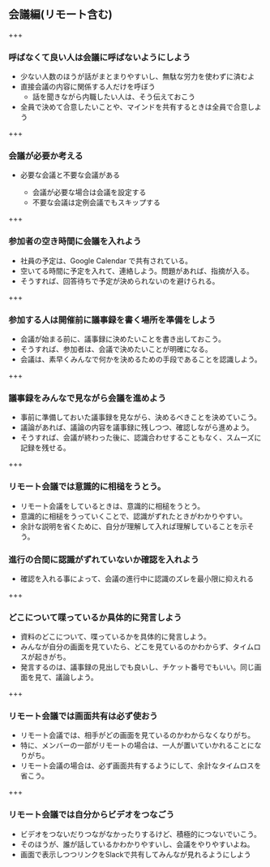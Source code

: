 ## 会議編(リモート含む)

+++

### 呼ばなくて良い人は会議に呼ばないようにしよう

* 少ない人数のほうが話がまとまりやすいし、無駄な労力を使わずに済むよ
* 直接会議の内容に関係する人だけを呼ぼう
    * 話を聞きながら内職したい人は、そう伝えておこう
* 全員で決めて合意したいことや、マインドを共有するときは全員で合意しよう

+++

### 会議が必要か考える

* 必要な会議と不要な会議がある

  * 会議が必要な場合は会議を設定する
  * 不要な会議は定例会議でもスキップする

+++

### 参加者の空き時間に会議を入れよう

* 社員の予定は、Google Calendar で共有されている。
* 空いてる時間に予定を入れて、連絡しよう。問題があれば、指摘が入る。
* そうすれば、回答待ちで予定が決められないのを避けられる。

+++

### 参加する人は開催前に議事録を書く場所を準備をしよう

* 会議が始まる前に、議事録に決めたいことを書き出しておこう。
* そうすれば、参加者は、会議で決めたいことが明確になる。
* 会議は、素早くみんなで何かを決めるための手段であることを認識しよう。

+++

### 議事録をみんなで見ながら会議を進めよう

* 事前に準備しておいた議事録を見ながら、決めるべきことを決めていこう。
* 議論があれば、議論の内容を議事録に残しつつ、確認しながら進めよう。
* そうすれば、会議が終わった後に、認識合わせすることもなく、スムーズに記録を残せる。

+++


### リモート会議では意識的に相槌をうとう。

* リモート会議をしているときは、意識的に相槌をうとう。
* 意識的に相槌をうっていくことで、認識がずれたときがわかりやすい。
* 余計な説明を省くために、自分が理解して入れば理解していることを示そう。



### 進行の合間に認識がずれていないか確認を入れよう

* 確認を入れる事によって、会議の進行中に認識のズレを最小限に抑えれる

+++

### どこについて喋っているか具体的に発言しよう

* 資料のどこについて、喋っているかを具体的に発言しよう。
* みんなが自分の画面を見ていたら、どこを見ているのかわからず、タイムロスが起きがち。
* 発言するのは、議事録の見出しでも良いし、チケット番号でもいい。同じ画面を見て、議論しよう。


+++

### リモート会議では画面共有は必ず使おう

* リモート会議では、相手がどの画面を見ているのかわからなくなりがち。
* 特に、メンバーの一部がリモートの場合は、一人が置いていかれることになりがち。
* リモート会議の場合は、必ず画面共有するようにして、余計なタイムロスを省こう。

+++

### リモート会議では自分からビデオをつなごう

* ビデオをつないだりつながなかったりするけど、積極的につないでいこう。
* そのほうが、誰が話しているかわかりやすいし、会議をやりやすいよね。
* 画面で表示しつつリンクをSlackで共有してみんなが見れるようにしよう
